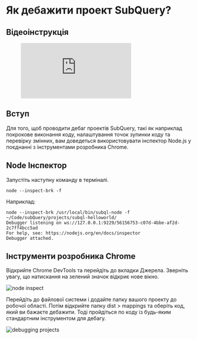 # Як дебажити проект SubQuery?

## Відеоінструкція

<figure class="video_container">
  <iframe src="https://www.youtube.com/embed/6NlaO-YN2q4" frameborder="0" allowfullscreen="true"></iframe>
</figure>

## Вступ

Для того, щоб проводити дебаг проектів SubQuery, такі як наприклад покрокове виконання коду, налаштування точок зупинки коду та перевірку змінних, вам доведеться використовувати інспектор Node.js у поєднанні з інструментами розробника Chrome.

## Node Інспектор

Запустіть наступну команду в терміналі.

```shell
node --inspect-brk -f
```

Наприклад:
```shell
node --inspect-brk /usr/local/bin/subql-node -f ~/Code/subQuery/projects/subql-helloworld/
Debugger listening on ws://127.0.0.1:9229/56156753-c07d-4bbe-af2d-2c7ff4bcc5ad
For help, see: https://nodejs.org/en/docs/inspector
Debugger attached.
```

## Інструменти розробника Chrome

Відкрийте Chrome DevTools та перейдіть до вкладки Джерела. Зверніть увагу, що натискання на зелений значок відкриє нове вікно.

![node inspect](/assets/img/node_inspect.png)

Перейдіть до файлової системи і додайте папку вашого проекту до робочої області. Потім відкрийте папку dist > mappings та оберіть код, який ви бажаєте дебажити. Тоді пройдіться по коду із будь-яким стандартним інструментом для дебагу.

![debugging projects](/assets/img/debugging_projects.png)
